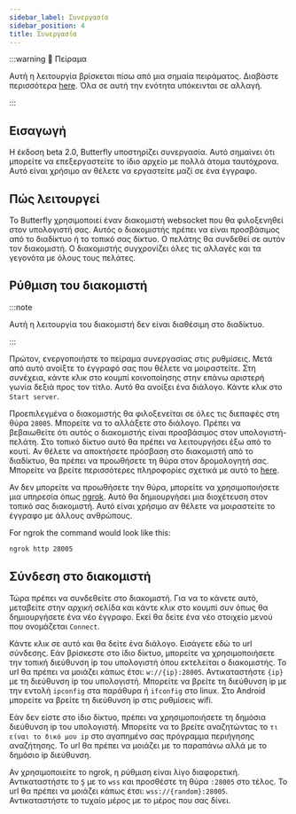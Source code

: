 ```yaml
---
sidebar_label: Συνεργασία
sidebar_position: 4
title: Συνεργασία
---
```


:::warning 🧪 Πείραμα

Αυτή η λειτουργία βρίσκεται πίσω από μια σημαία πειράματος. Διαβάστε περισσότερα [here](/nightly#experiments).
Όλα σε αυτή την ενότητα υπόκεινται σε αλλαγή.

:::

## Εισαγωγή

Η έκδοση beta 2.0, Butterfly υποστηρίζει συνεργασία. Αυτό σημαίνει ότι μπορείτε να επεξεργαστείτε το ίδιο αρχείο με πολλά άτομα ταυτόχρονα. Αυτό είναι χρήσιμο αν θέλετε να εργαστείτε μαζί σε ένα έγγραφο.

## Πώς λειτουργεί

Το Butterfly χρησιμοποιεί έναν διακομιστή websocket που θα φιλοξενηθεί στον υπολογιστή σας. Αυτός ο διακομιστής πρέπει να είναι προσβάσιμος από το διαδίκτυο ή το τοπικό σας δίκτυο. Ο πελάτης θα συνδεθεί σε αυτόν τον διακομιστή. Ο διακομιστής συγχρονίζει όλες τις αλλαγές και τα γεγονότα με όλους τους πελάτες.

## Ρύθμιση του διακομιστή

:::note

Αυτή η λειτουργία του διακομιστή δεν είναι διαθέσιμη στο διαδίκτυο.

:::

Πρώτον, ενεργοποιήστε το πείραμα συνεργασίας στις ρυθμίσεις. Μετά από αυτό ανοίξτε το έγγραφό σας που θέλετε να μοιραστείτε. Στη συνέχεια, κάντε κλικ στο κουμπί κοινοποίησης στην επάνω αριστερή γωνία δεξιά προς τον τίτλο. Αυτό θα ανοίξει ένα διάλογο. Κάντε κλικ στο `Start server`.

Προεπιλεγμένα ο διακομιστής θα φιλοξενείται σε όλες τις διεπαφές στη θύρα `28005`. Μπορείτε να το αλλάξετε στο διάλογο. Πρέπει να βεβαιωθείτε ότι αυτός ο διακομιστής είναι προσβάσιμος στον υπολογιστή-πελάτη.
Στο τοπικό δίκτυο αυτό θα πρέπει να λειτουργήσει έξω από το κουτί. Αν θέλετε να αποκτήσετε πρόσβαση στο διακομιστή από το διαδίκτυο, θα πρέπει να προωθήσετε τη θύρα στον δρομολογητή σας. Μπορείτε να βρείτε περισσότερες πληροφορίες σχετικά με αυτό το [here](https://en.wikipedia.org/wiki/Port_forwarding/).

Αν δεν μπορείτε να προωθήσετε την θύρα, μπορείτε να χρησιμοποιήσετε μια υπηρεσία όπως [ngrok](https://ngrok.com/). Αυτό θα δημιουργήσει μια διοχέτευση στον τοπικό σας διακομιστή. Αυτό είναι χρήσιμο αν θέλετε να μοιραστείτε το έγγραφο με άλλους ανθρώπους.

For ngrok the command would look like this:

```bash
ngrok http 28005
```

## Σύνδεση στο διακομιστή

Τώρα πρέπει να συνδεθείτε στο διακομιστή. Για να το κάνετε αυτό, μεταβείτε στην αρχική σελίδα και κάντε κλικ στο κουμπί συν όπως θα δημιουργήσετε ένα νέο έγγραφο. Εκεί θα δείτε ένα νέο στοιχείο μενού που ονομάζεται `Connect`.

Κάντε κλικ σε αυτό και θα δείτε ένα διάλογο. Εισάγετε εδώ το url σύνδεσης.
Εάν βρίσκεστε στο ίδιο δίκτυο, μπορείτε να χρησιμοποιήσετε την τοπική διεύθυνση ip του υπολογιστή όπου εκτελείται ο διακομιστής.
Το url θα πρέπει να μοιάζει κάπως έτσι: `w://{ip}:28005`. Αντικαταστήστε `{ip}` με τη διεύθυνση ip του υπολογιστή. Μπορείτε να βρείτε τη διεύθυνση ip με την εντολή `ipconfig` στα παράθυρα ή `ifconfig` στο linux. Στο Android μπορείτε να βρείτε τη διεύθυνση ip στις ρυθμίσεις wifi.

Εάν δεν είστε στο ίδιο δίκτυο, πρέπει να χρησιμοποιήσετε τη δημόσια διεύθυνση ip του υπολογιστή. Μπορείτε να το βρείτε αναζητώντας το `τι είναι το δικό μου ip` στο αγαπημένο σας πρόγραμμα περιήγησης αναζήτησης. Το url θα πρέπει να μοιάζει με το παραπάνω αλλά με το δημόσιο ip διεύθυνση.

Αν χρησιμοποιείτε το ngrok, η ρύθμιση είναι λίγο διαφορετική. Αντικαταστήστε το `Ş` με το `wss` και προσθέστε τη θύρα `:28005` στο τέλος. Το url θα πρέπει να μοιάζει κάπως έτσι: `wss://{random}:28005`. Αντικαταστήστε το τυχαίο μέρος με το μέρος που σας δίνει.
